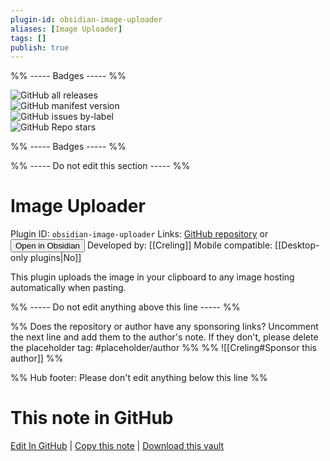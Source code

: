 ```yaml
---
plugin-id: obsidian-image-uploader
aliases: [Image Uploader]
tags: []
publish: true
---
```


%% ----- Badges ----- %%

![GitHub all releases](https://img.shields.io/github/downloads/Creling/obsidian-image-uploader/total?color=573E7A&logo=github&style=for-the-badge)  
![GitHub manifest version](https://img.shields.io/github/manifest-json/v/Creling/obsidian-image-uploader?color=573E7A&logo=github&style=for-the-badge)  
![GitHub issues by-label](https://img.shields.io/github/issues/Creling/obsidian-image-uploader/help%20wanted?color=573E7A&logo=github&style=for-the-badge)  
![GitHub Repo stars](https://img.shields.io/github/stars/Creling/obsidian-image-uploader?color=573E7A&logo=github&style=for-the-badge)

%% ----- Badges ----- %%

%% ----- Do not edit this section ----- %%

# Image Uploader

Plugin ID: `obsidian-image-uploader`
Links: [GitHub repository](https://github.com/Creling/obsidian-image-uploader) or [<button id=HH>Open in Obsidian</button>](obsidian://show-plugin?id=obsidian-image-uploader)
Developed by: [[Creling]]
Mobile compatible: [[Desktop-only plugins|No]]

This plugin uploads the image in your clipboard to any image hosting automatically when pasting.

%% ----- Do not edit anything above this line ----- %%

%% Does the repository or author have any sponsoring links? Uncomment the next line and add them to the author's note. If they don't, please delete the placeholder tag: #placeholder/author %%
%% ![[Creling#Sponsor this author]] %%

%% Hub footer: Please don't edit anything below this line %%

# This note in GitHub

<span class="git-footer">[Edit In GitHub](https://github.dev/obsidian-community/obsidian-hub/blob/main/02%20-%20Community%20Expansions/02.05%20All%20Community%20Expansions/Plugins/obsidian-image-uploader.md "git-hub-edit-note") | [Copy this note](https://raw.githubusercontent.com/obsidian-community/obsidian-hub/main/02%20-%20Community%20Expansions/02.05%20All%20Community%20Expansions/Plugins/obsidian-image-uploader.md "git-hub-copy-note") | [Download this vault](https://github.com/obsidian-community/obsidian-hub/archive/refs/heads/main.zip "git-hub-download-vault") </span>
